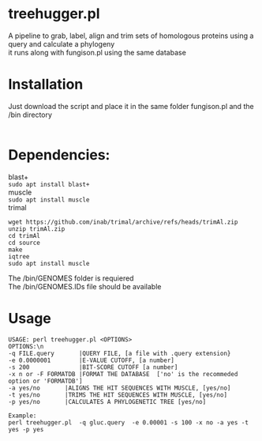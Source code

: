 # treehugger.pl
A pipeline to grab, label, align and trim sets of homologous proteins using a query and calculate a phylogeny <br />
it runs along with fungison.pl using the same database

# Installation
Just download the script and place it in the same folder fungison.pl and the /bin directory  <br /><br />

# Dependencies:
blast+<br />
      `sudo apt install blast+`<br />
muscle<br />
      `sudo apt install muscle`<br />
trimal<br />
```
wget https://github.com/inab/trimal/archive/refs/heads/trimAl.zip
unzip trimAl.zip
cd trimAl
cd source
make
iqtree
sudo apt install muscle
```

The /bin/GENOMES folder is requiered <br />
The /bin/GENOMES.IDs file should be available <br />

# Usage
```
USAGE: perl treehugger.pl <OPTIONS>
OPTIONS:\n
-q FILE.query   	|QUERY FILE, [a file with .query extension}
-e 0.0000001		|E-VALUE CUTOFF, [a number]
-s 200	        	|BIT-SCORE CUTOFF [a number]
-x n or -F FORMATDB	|FORMAT THE DATABASE  ['no' is the recommeded option or 'FORMATDB']
-a yes/no		|ALIGNS THE HIT SEQUENCES WITH MUSCLE, [yes/no]
-t yes/no		|TRIMS THE HIT SEQUENCES WITH MUSCLE, [yes/no]
-p yes/no		|CALCULATES A PHYLOGENETIC TREE [yes/no]

Example:
perl treehugger.pl  -q gluc.query  -e 0.00001 -s 100 -x no -a yes -t yes -p yes
```
